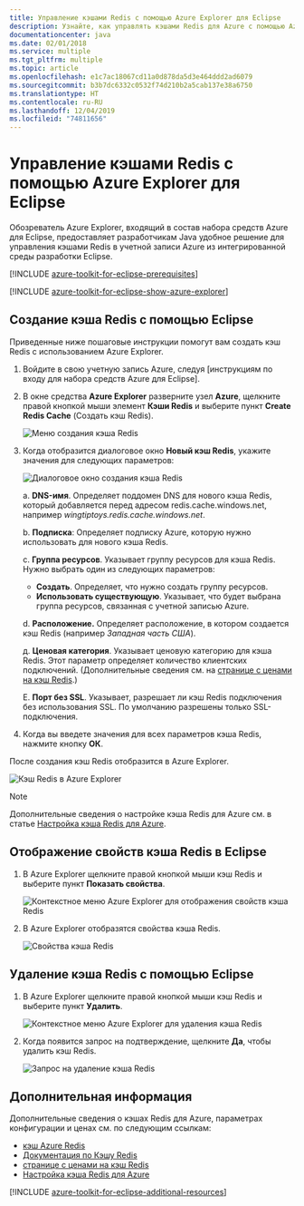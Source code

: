 ```yaml
---
title: Управление кэшами Redis с помощью Azure Explorer для Eclipse
description: Узнайте, как управлять кэшами Redis для Azure с помощью Azure Explorer для Eclipse.
documentationcenter: java
ms.date: 02/01/2018
ms.service: multiple
ms.tgt_pltfrm: multiple
ms.topic: article
ms.openlocfilehash: e1c7ac18067cd11a0d878da5d3e464ddd2ad6079
ms.sourcegitcommit: b3b7dc6332c0532f74d210b2a5cab137e38a6750
ms.translationtype: HT
ms.contentlocale: ru-RU
ms.lasthandoff: 12/04/2019
ms.locfileid: "74811656"
---
```

# <a name="managing-redis-caches-using-the-azure-explorer-for-eclipse"></a>Управление кэшами Redis с помощью Azure Explorer для Eclipse

Обозреватель Azure Explorer, входящий в состав набора средств Azure для Eclipse, предоставляет разработчикам Java удобное решение для управления кэшами Redis в учетной записи Azure из интегрированной среды разработки Eclipse.

[!INCLUDE [azure-toolkit-for-eclipse-prerequisites](../includes/azure-toolkit-for-eclipse-prerequisites.md)]

[!INCLUDE [azure-toolkit-for-eclipse-show-azure-explorer](../includes/azure-toolkit-for-eclipse-show-azure-explorer.md)]

## <a name="create-a-redis-cache-by-using-eclipse"></a>Создание кэша Redis с помощью Eclipse

Приведенные ниже пошаговые инструкции помогут вам создать кэш Redis с использованием Azure Explorer.

1. Войдите в свою учетную запись Azure, следуя [инструкциям по входу для набора средств Azure для Eclipse].

1. В окне средства **Azure Explorer** разверните узел **Azure**, щелкните правой кнопкой мыши элемент **Кэши Redis** и выберите пункт **Create Redis Cache** (Создать кэш Redis).

   ![Меню создания кэша Redis][CR01]

1. Когда отобразится диалоговое окно **Новый кэш Redis**, укажите значения для следующих параметров:

   ![Диалоговое окно создания кэша Redis][CR02]

   a. **DNS-имя**. Определяет поддомен DNS для нового кэша Redis, который добавляется перед адресом redis.cache.windows.net, например *wingtiptoys.redis.cache.windows.net*.

   b. **Подписка**: Определяет подписку Azure, которую нужно использовать для нового кэша Redis.

   c. **Группа ресурсов**. Указывает группу ресурсов для кэша Redis. Нужно выбрать один из следующих параметров:
      * **Создать**. Определяет, что нужно создать группу ресурсов.
      * **Использовать существующую**. Указывает, что будет выбрана группа ресурсов, связанная с учетной записью Azure.

   d. **Расположение.** Определяет расположение, в котором создается кэш Redis (например *Западная часть США*).

   д. **Ценовая категория**. Указывает ценовую категорию для кэша Redis. Этот параметр определяет количество клиентских подключений. (Дополнительные сведения см. на [странице с ценами на кэш Redis].)

   Е. **Порт без SSL**. Указывает, разрешает ли кэш Redis подключения без использования SSL. По умолчанию разрешены только SSL-подключения.

1. Когда вы введете значения для всех параметров кэша Redis, нажмите кнопку **ОК**.

После создания кэш Redis отобразится в Azure Explorer.

   ![Кэш Redis в Azure Explorer][CR03]

> [!NOTE]
>
> Дополнительные сведения о настройке кэша Redis для Azure см. в статье [Настройка кэша Redis для Azure].
>

## <a name="display-the-properties-for-your-redis-cache-in-eclipse"></a>Отображение свойств кэша Redis в Eclipse

1. В Azure Explorer щелкните правой кнопкой мыши кэш Redis и выберите пункт **Показать свойства**.

   ![Контекстное меню Azure Explorer для отображения свойств кэша Redis][SP01]

1. В Azure Explorer отобразятся свойства кэша Redis.

   ![Свойства кэша Redis][SP02]

## <a name="delete-your-redis-cache-by-using-eclipse"></a>Удаление кэша Redis с помощью Eclipse

1. В Azure Explorer щелкните правой кнопкой мыши кэш Redis и выберите пункт **Удалить**.

   ![Контекстное меню Azure Explorer для удаления кэша Redis][DE01]

1. Когда появится запрос на подтверждение, щелкните **Да**, чтобы удалить кэш Redis.

   ![Запрос на удаление кэша Redis][DE02]

## <a name="next-steps"></a>Дополнительная информация

Дополнительные сведения о кэшах Redis для Azure, параметрах конфигурации и ценах см. по следующим ссылкам:

* [кэш Azure Redis]
* [Документация по Кэшу Redis]
* [странице с ценами на кэш Redis]
* [Настройка кэша Redis для Azure]

[!INCLUDE [azure-toolkit-for-eclipse-additional-resources](../includes/azure-toolkit-for-eclipse-additional-resources.md)]

<!-- URL List -->

[странице с ценами на кэш Redis]: https://azure.microsoft.com/pricing/details/cache/
[кэш Azure Redis]: https://azure.microsoft.com/services/cache/
[Документация по кэшу Redis]: /azure/redis-cache/
[Настройка кэша Redis для Azure]: /azure/redis-cache/cache-configure

<!-- IMG List -->

[CR01]: media/azure-toolkit-for-eclipse-managing-redis-caches-using-azure-explorer/CR01.png
[CR02]: media/azure-toolkit-for-eclipse-managing-redis-caches-using-azure-explorer/CR02.png
[CR03]: media/azure-toolkit-for-eclipse-managing-redis-caches-using-azure-explorer/CR03.png

[SP01]: media/azure-toolkit-for-eclipse-managing-redis-caches-using-azure-explorer/SP01.png
[SP02]: media/azure-toolkit-for-eclipse-managing-redis-caches-using-azure-explorer/SP02.png

[DE01]: media/azure-toolkit-for-eclipse-managing-redis-caches-using-azure-explorer/DE01.png
[DE02]: media/azure-toolkit-for-eclipse-managing-redis-caches-using-azure-explorer/DE02.png
